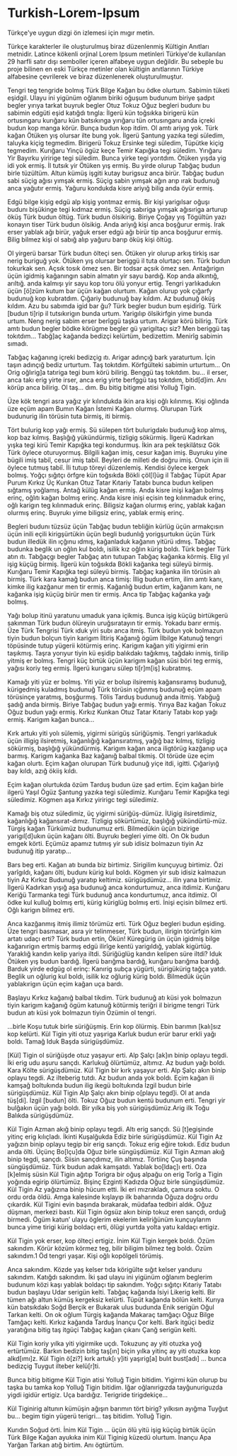 Turkish-Lorem-Ipsum
===================

Türkçe'ye uygun dizgi ön izlemesi için mıgır metin. 

Türkçe karakterler ile oluşturulmuş biraz düzenlenmiş Kültigin Anıtları metnidir. Latince kökenli orjinal Lorem Ipsum metinleri Türkiye'de kullanılan 29 harfli satır dışı semboller içeren alfabeye uygun değildir. Bu sebeple bu proje bilinen en eski Türkçe metinler olan kültigin anıtlarının Türkiye alfabesine çevrilerek ve biraz düzenlenerek oluşturulmuştur.


Tengri teg tengride bolmış Türk Bilge Kağan bu ödke olurtum. Sabimin tüketi eşidgil. Ulayu ini yigünüm oğlanım biriki oğuşum budunum biriye şadpıt begler yırıya tarkat buyruk begler Otuz Tokuz Oğuz begleri budunı bu sabimin edgüti eşid katığdı tıngla: İlgerü kün toğsıkka birigerü kün ortusıngaru kurığaru kün batsıkınga yırığaru tün ortusıngaru anda içreki budun kop manga körür. Bunça budun kop itdim. Ol amtı ariyıg yok. Türk kağan Ötüken yış olursar ilte bung yok. İlgerü Şantung yazıka tegi süledim, taluyka kiçig tegmedim. Birigerü Tokuz Ersinke tegi süledim, Tüpütke kiçig tegmedim. Kurığaru Yinçü ögüz keçe Temir Kapığka tegi süledim. Yırığaru Yir Bayırku yiririge tegi süledim. Bunca yirke tegi yorıtdım. Ötüken yışda yig idi yok ermiş. İl tutsık yir Ötüken yış ermiş. Bu yirde olurup Tabğaç budun birle tüzültüm. Altun kümüş işgiti kutay burigsuz anca birür. Tabğaç budun sabi süçig ağısı yımşak ermiş. Süçig sabin yımşak ağın arıp ırak budunuğ anca yağutır ermiş. Yağuru kondukda kisre ariyığ bilig anda öyür ermiş.

Edgü bilge kişig edgü alp kişig yontmaz ermiş. Bir kişi yarigılsar oğuşı budunı bişükinge tegi kıdmaz ermiş. Süçig sabıriga yımşak ağısıriga arturup öküş Türk budun öltüg. Türk budun ölsikirig. Biriye Çoğay yış Tögültün yazı konayın tiser Türk budun ölsikig. Anda ariyığ kişi anca boşğurur ermiş. Irak erser yablak ağı birür, yağuk erser edgü ağı birür tip anca boşğurur ermiş. Bilig bilmez kişi ol sabığ alıp yağuru barıp öküş kişi öltüg.

Ol yirgerü barsar Türk budun ölteçi sen. Ötüken yir olurup arkış tirkiş ısar nerig buriguğ yok. Ötüken yış olursar beriggü il tuta olurtaçı sen. Türk budun tokurkak sen. Açsık tosık ömez sen. Bir todsar açsık ömez sen. Antağırigın üçün igidmiş kağanıngın sabin almatın yir sayu bardığ. Kop anda alkıntığ, arıltığ. anda kalmışı yir sayu kop toru ölü yonyur ertig. Tengri yarlıkadukın üçün [ö]züm kutum bar üçün kağan olurtum. Kağan olurup yok çığarfy budunuğ kop kubratdım. Çığariy budunuğ bay kıldım. Az budunuğ öküş kıldım. Azu bu sabımda igid bar ğu? Türk begler budun bum eşidirîg. Türk [budun ti]rip il tutsıkırigın bunda urtum. Yarigılıp ölsikirfgin yime bunda urtum. Neng nerig sabim erser berîggü taşka urtum. Arigar körü bilirig. Türk amtı budun begler bödke körügme begler gü yarigıltaçı siz? Men beriggü taş tokıtdım... Tabğ]aç kağanda bedizçi kelürtüm, bedizettim. Menirîg sabimin sımadı.

Tabğaç kağanıng içreki bedizçig ıtı. Arigar adınçığ bark yaraturtum. İçin taşın adınçığ bediz urturtum. Taş tokıtdım. Körfgülteki sabimin urturtum... On Orig oğlırig]a tatıriga tegi bum körü bilirig. Benggü taş tokıtdım. bu... il erser, anca takı erig yirte irser, anca erig yirte berfggü taş tokıtdım, bitid[d]im. Anı körüp anca bilirig. Ol taş... dım. Bu bitig bitigme atisi Yolluğ Tigin.

Üze kök tengri asra yağız yir kılındukda ikin ara kişi oğlı kılınmış. Kişi oğlında üze eçüm apam Bumın Kağan İstemi Kağan olurmış. Olurupan Türk budunurig ilin törüsin tuta birmiş, iti birmiş.

Tört bulurig kop yağı ermiş. Sü sülepen tört bulurigdakı budunuğ kop almış, kop baz kılmış. Başlığığ yükündürmiş, tizligig sökürmiş. İlgerü Kadırkan yışka tegi kirü Temir Kapığka tegi kondurmuş. İkin ara pek teşkilâtsız Gök Türk öylece oturuyormuş. Bilgili kağan imiş, cesur kağan imiş. Buyruku yine bügili imiş tabiî, cesur imiş tabiî. Beyleri de milleti de doğru imiş. Onun için ili öylece tutmuş tabiî. İli tutup töreyi düzenlemiş. Kendisi öylece kergek bolmış. Yoğçı sığıtçı örfgre kün toğsıkda Bökli çöl[l]üg il Tabğaç Tüpüt Apar Purum Kırkız Üç Kurıkan Otuz Tatar Kıtariy Tatabı bunca budun kelipen sığtamış yoğlamış. Antağ külüg kağan ermiş. Anda kisre inişi kağan bolmış erinç, oğlıtı kağan bolmış erinç. Anda kisre inişi eçisin teg kılınmaduk erinç, oğlı karigın teg kılınmaduk erinç. Biligsiz kağan olurmış erinç, yablak kağan olurmış erinç. Buyrukı yime biligsiz erinç, yablak ermiş erinç.

Begleri budunı tüzsüz üçün Tabğaç budun tebliğin kürlüg üçün armakçısın üçün inili eçili kirigşürtükin üçün begli budunlığ yorigşurtukın üçün Türk budun illedük ilin ıçğınu ıdmış, kağanladuk kağanın yitürü ıdmış. Tabğaç budunka beglik un oğlın kul boldı, isilik kız oğlın kürig boldı. Türk begler Türk atın ıtı. Tabğaçgı begler Tabğaç atın tutupan Tabğaç kağanka körmiş. Elig yıl işig küçüg birmiş. İlgerü kün toğsıkda Bökli kağanka tegi süleyü birmiş. Kurığaru Temir Kapığka tegi süleyü birmiş. Tabğaç kağanka ilin törüsin alı birmiş. Türk kara kamağ budun anca timiş: İllig budun ertim, ilim amtı kanı, kimke ilig kazğanur men tir ermiş. Kağanlığ budun ertim, kağanım kanı, ne kağanka işig küçüg birür men tir ermiş. Anca tip Tabğaç kağanka yağı bolmış.

Yağı bolup itinü yaratunu umaduk yana içikmiş. Bunca işig küçüg birtükgerü sakınman Türk budun ölüreyin uruğsıratayın tir ermiş. Yokadu barır ermiş. Üze Türk Tengrisi Türk ıduk yiri subı anca itmiş. Türk budun yok bolmazun tiyin budun bolçun tiyin karigım İltiriş Kağanığ ögüm İlbilge Katunuğ tengri töpüsinde tutup yügerii kötürmiş erinç. Karigım kağan yiti yigirmi erin taşıkmış. Taşra yorıyur tiyin kü eşidip balıkdakı tağıkmış, tağdakı inmiş, tirilip yitmiş er bolmış. Tengri küç birtük üçün karigım kağan süsi böri teg ermiş, yağısı koriy teg ermiş. İlgerü kurıgaru sülep ti[r]m[iş] kubratmış. 

Kamağı yiti yüz er bolmış. Yiti yüz er bolup ilsiremiş kağansıramış budunuğ, kürigedmiş kuladmış budunuğ Türk törüsin ıçğınmış budunuğ eçüm apam törüsinçe yaratmış, boşğurmış. Tölis Tarduş budunuğ anda itmiş. Yabğuğ şadığ anda birmiş. Biriye Tabğaç budun yağı ermiş. Yırıya Baz kağan Tokuz Oğuz budun yağı ermiş. Kırkız Kunkan Otuz Tatar Kıtariy Tatabı kop yağı ermiş. Karigım kağan bunca…


Kırk artukı yiti yolı sülemiş, yigirmi sürigüş süriğüşmiş. Tengri yarlıkaduk üçün illigig ilsiretmiş, kağanlığığ kağansıratmış, yağığ baz kılmış, tizligig sökürmiş, başlığığ yükündürmiş. Karigım kağan anca iligtörüg kazğanıp uça barmış. Karigım kağanka Baz kağanığ balbal tikmiş. Ol törüde üze eçim kağan olurtı. Eçim kağan olurupan Türk budunuğ yiçe itdi, igitti. Çığariyığ bay kıldı, azığ ökiiş kıldı.

Eçim kağan olurtukda özüm Tarduş budun üze şad ertim. Eçim kağan birle ilgerü Yaşıl Ögüz Şantung yazıka tegi süledimiz. Kurığaru Temir Kapığka tegi süledimiz. Kögmen aşa Kırkız yiririgc tegi süledimiz.

Kamağı biş otuz süledimiz, üç yigirmi süriğüş-dümüz. İUigig ilsiretdimiz, kağanlığığ kağansırat-dımız. Tizligig sökürtümüz, başlığığ yükündürtü-müz. Türgiş kağan Türkümüz budunumuz erti. Bilmedükin üçün bizirige yarigıl[d]ukın üçün kağanı ölti. Buyrukı begleri yime ölti. On Ok budun emgek körti. Eçümüz apamız tutmış yir sub idisiz bolmazun tiyin Az budunuğ itip yaratıp... 

Bars beg erti. Kağan atı bunda biz birtimiz. Sirigilim kunçuyug birtimiz. Özi yarîgıldı, kağanı ölti, budunı kürig kul boldı. Kögmen yir sub idisiz kalmazun tiyin Az Kırkız Budunuğ yaratıp keltimiz. sürigüşdümüz... ilin yana birtimiz. İlgerü Kadırkan yışığ aşa budunuğ anca kondurtumuz, anca itdimiz. Kurığaru Keriğü Tarmanka tegi Türk budunuğ anca kondurtumuz, anca itdimiz. Ol ödke kul kulluğ bolmış erti, kürig küriglüg bolmış erti. İnişi eçisin bilmez erti. Oğlı karigın bilmez erti.

Anca kazğanmış itmiş ilimiz törümüz erti. Türk Oğuz begleri budun eşiding. Üze tengri basmasar, asra yir telinmeser, Türk budun, ilirigin törürfgin kim artatı udaçı erti? Türk budun ertin, Ökün! Küregürig ün üçün igidmiş bilge kağanırigın ertmiş barmış edgü ilirîge kentü yarigıldığ, yablak kigürtüg. Yaraklığ kandın kelip yariya iltdi. Süriğüglüg kandın kelipen süre iltdi? Iduk Ötüken yış budun bardığ. İlgerü barığma bardığ, kurığaru barığma bardığ. Barduk yirde edgüg ol erinç: Kanırig subça yügürti, sürigükürig tağça yatdı. Beglik un oğlurig kul boldı, isilik kız oğlurig kürig boldı. Bilmedük üçün yablakırigın üçün eçim kağan uça bardı.

Başlayu Kırkız kağanığ balbal tikdim. Türk budunuğ atı küsi yok bolmazun tiyin karigım kağanığ ögüm katunuğ kötürmiş teriğri il birigme tengri Türk budun atı küsi yok bolmazun tiyin Özümin ol tengri.


 …birle Koşu tutuk birle süriğüşmiş. Erin kop ölürmiş. Ebin barımın [kalı]sız kop kelürti. Kül Tigin yiti otuz yaşıriga Karluk budun erür barur erkli yağı boldı. Tamağ Iduk Başda sürigüşdümüz.

[Kül] Tigin ol süriğüşde otuz yaşayur erti. Alp Şalçı [ak]ın binip oplayu tegdi. İki erig udu aşuru sançdı. Karlukuğ ölürtümüz, altımız. Az budun yağı boldı. Kara Költe sürigüşdümüz. Kül Tigin bir kırk yaşayur erti. Alp Şalçı akın binip oplayu tegdi. Az ilteberig tutdı. Az budun anda yok boldı. Eçim kağan ili kamşağ boltukında budun ilig ikegü boltukında İzgil budun birle sürigüşdümüz. Kül Tigin Alp Şalçı akın binip o[playu tegd]i. Ol at anda tüş[di]. İzgil [budun] ölti. Tokuz Oğuz budun kentü budunum erti. Tengri yir bulğakın üçün yağı boldı. Bir yılka biş yoh sürigüşdümüz.Arig ilk Toğu Balıkda sürigüşdümüz.

Kül Tigin Azman akığ binip oplayu tegdi. Altı erig sançdı. Sü [t]egişinde yitinç erig kılıçladı. İkinti Kuşalğukda Ediz birle sürigüşdümüz. Kül Tigin Az yağızın binip oplayu tegip bir erig sançdı. Tokuz erig eğire tokıdı. Ediz budun anda ölti. Üçünç Bo[lçu]da Oğuz birle süngüşdümüz. Kül Tigin Azman akığ binip tegdi, sançdı. Siisin sançdımız, ilin altımız. Törtiinç Çuş başında süngüşdümüz. Türk budun adak kamşatdı. Yablak bo[ldaç]ı erti. Oza [k]elmiş süsin Kül Tigin ağıtıp Torigra bir oğuş alpağu on erig Torîg a Tigin yoğında egirip ölürtümüz. Bişinç Ezginti Kadızda Oğuz birle süngüşdümüz. Kül Tigin Az yağızına binip hücum etti. İki eri mızrakladı, çamura soktu. O ordu orda öldü. Amga kalesinde kışlayıp ilk baharında Oğuza doğru ordu çıkardık. Kül Tigini evin başında bırakarak, müdafaa tedbiri aldık. Oğuz düşman, merkezi bastı. Kül Tigin ögsüz akın binip tokuz eren sançdı, orduğ birmedi. Ögüm katun’ ulayu öglerim ekelerim keliriğünüm kunçuylarım bunca yime tirigi kürig boldaçı erti, ölügi yurtda yolta yatu kaldaçı ertigiz.

Kül Tigin yok erser, kop ölteçi ertigiz. İnim Kül Tigin kergek boldı. Özüm sakındım. Körür közüm körmez teg, bilir biligim bilmez teg boldı. Özüm sakındım.1 Öd tengri yaşar. Kişi oğlı kopölgeli törümiş.

Anca sakındım. Közde yaş kelser tıda körigülte sığıt kelser yanduru sakındım. Katığdı sakındım. İki şad ulayu ini yigünüm oğlanım beglerim budunum közi kaşı yablak boldaçı tip sakındım. Yoğçı sığıtçı Kıtariy Tatabı budun başlayu Udar serigün kelti. Tabğaç kağanda İsiyi Likerig kelti. Bir tümen ağı altun kümüş kergeksiz kelürti. Tüpüt kağanda bölün kelti. Kurıya kün batsıkdakı Soğd Berçik er Bukarak ulus budunda Enik serigün Oğul Tarkan kelti. On ok oğlum Türgiş kağanda Makaraç tamğaçı Oğuz Bilge Tamğaçı kelti. Kırkız kağanda Tarduş İnançu Çor kelti. Bark itgüçi bediz yaratığına bitig taş itgüçi Tabğaç kağan çıkanı Çanğ serigün kelti.

Kül Tigin koriy yılka yiti yigirmike uçdı. Tokuzunç ay yiti otuzka yoğ ertürtümüz. Barkın bedizin bitig taş[ın] biçin yılka yitinç ay yiti otuzka kop alkd[ımı]z. Kül Tigin ö[zi?] kırk artuk[ı y]iti yaşırig[a] bulıt bust[adı] … bunca bedizçig Tuygut ilteber kelü[r]ti. 

Bunca bitig bitigme Kül Tigin atisi Yolluğ Tigin bitidim. Yigirmi kün olurup bu taşka bu tamka kop Yolluğ Tigin bitidim. Iğar oğlanırigızda tayğunuriguzda yigdi igidür ertigiz. Uça bardığız. Terigride tirigdekiçe…

Kül Tiginirig altunın kümüşin ağışın barımın tört birig? yılkısın ayığma Tuyğut bu… begim tigin yügerü terigri...  taş bitidim. Yolluğ Tigin.

Kurıdın Soğud örti. İnim Kül Tigin … üçün ölü yitü işig küçüg birtük üçün Türk Bilge Kağan ayukıka inim Kül Tiginig küzedü olurtum. Inançu Apa Yarğan Tarkan atığ birtim. Anı ögtürtüm.



